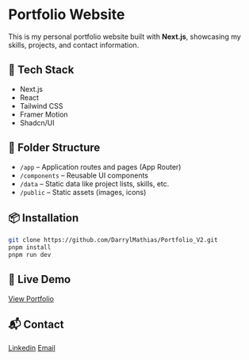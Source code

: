 # Portfolio Website

This is my personal portfolio website built with **Next.js**, showcasing my skills, projects, and contact information.

## 🚀 Tech Stack

- Next.js
- React
- Tailwind CSS
- Framer Motion
- Shadcn/UI

## 📁 Folder Structure

- `/app` – Application routes and pages (App Router)
- `/components` – Reusable UI components
- `/data` – Static data like project lists, skills, etc.
- `/public` – Static assets (images, icons)

## 📦 Installation

```bash
git clone https://github.com/DarrylMathias/Portfolio_V2.git
pnpm install
pnpm run dev
```

## 🔗 Live Demo
[View Portfolio](https://darrylmathias.vercel.app)

## 📬 Contact
[Linkedin](https://www.linkedin.com/in/darryl-mathias-020241317/)
[Email](mailto:darrylnevmat@gmail.com)
